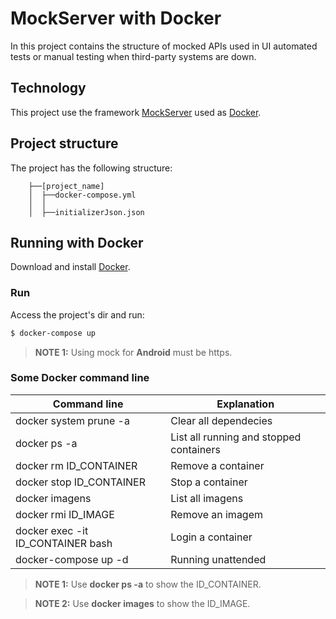 # MockServer with Docker

In this project contains the structure of mocked APIs used in UI automated tests or manual testing when third-party systems are down.

## Technology

This project use the framework [MockServer](https://www.mock-server.com/) used as [Docker](https://hub.docker.com/r/mockserver/mockserver).

## Project structure

The project has the following structure:
  
  ```
      ├──[project_name]
      │  ├──docker-compose.yml
      │  │  
      │  ├──initializerJson.json   
  ```

## Running with Docker
Download and install [Docker](https://www.docker.com/products/docker-desktop).

### Run
Access the project's dir and run:

```sh
$ docker-compose up
```

> **NOTE 1:** Using mock for **Android** must be https.

### Some Docker command line
| Command line | Explanation |
| ------ | ------ |
| docker system prune -a | Clear all dependecies |
| docker ps -a | List all running and stopped containers |
| docker rm ID_CONTAINER | Remove a container |
| docker stop ID_CONTAINER | Stop a container |
| docker imagens | List all imagens |
| docker rmi ID_IMAGE | Remove an imagem |
| docker exec -it ID_CONTAINER bash | Login a container |
| docker-compose up -d | Running unattended|

> **NOTE 1:** Use **docker ps -a** to show the ID_CONTAINER.

> **NOTE 2:** Use **docker images** to show the ID_IMAGE.